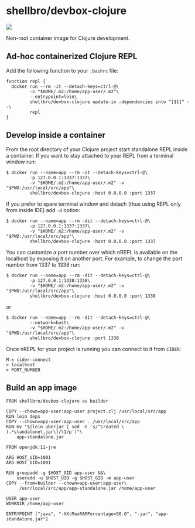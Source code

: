 # shellbro/devbox-clojure

[![](https://img.shields.io/docker/cloud/build/shellbro/devbox-clojure)](https://hub.docker.com/r/shellbro/devbox-clojure/)

Non-root container image for Clojure development.

## Ad-hoc containerized Clojure REPL

Add the following function to your `.bashrc` file:

```
function repl {
  docker run --rm -it --detach-keys=ctrl-@\
         -v "$HOME/.m2:/home/app-user/.m2"\
         --entrypoint=lein\
         shellbro/devbox-clojure update-in :dependencies into "[$1]" --\
         repl
}
```

## Develop inside a container

From the root directory of your Clojure project start standalone REPL inside
a container. If you want to stay attached to your REPL from a terminal window
run:

```
$ docker run --name=app --rm -it --detach-keys=ctrl-@\
         -p 127.0.0.1:1337:1337\
         -v "$HOME/.m2:/home/app-user/.m2" -v "$PWD:/usr/local/src/app"\
         shellbro/devbox-clojure :host 0.0.0.0 :port 1337
```

If you prefer to spare terminal window and detach (thus using REPL only
from inside IDE) add `-d` option:

```
$ docker run --name=app --rm -dit --detach-keys=ctrl-@\
         -p 127.0.0.1:1337:1337\
         -v "$HOME/.m2:/home/app-user/.m2" -v "$PWD:/usr/local/src/app"\
         shellbro/devbox-clojure :host 0.0.0.0 :port 1337
```

You can customize a port number over which nREPL is available on the localhost
by exposing it on another port. For example, to change the port number from 1337
to 1338 run:

```
$ docker run --name=app --rm -dit --detach-keys=ctrl-@\
         -p 127.0.0.1:1338:1338\
         -v "$HOME/.m2:/home/app-user/.m2" -v "$PWD:/usr/local/src/app"\
         shellbro/devbox-clojure :host 0.0.0.0 :port 1338
```

or

```
$ docker run --name=app --rm -dit --detach-keys=ctrl-@\
         --network=host\
         -v "$HOME/.m2:/home/app-user/.m2" -v "$PWD:/usr/local/src/app"\
         shellbro/devbox-clojure :port 1338
```

Once nREPL for your project is running you can connect to it from `CIDER`:

```
M-x cider-connect
> localhost
> PORT_NUMBER
```

## Build an app image

```
FROM shellbro/devbox-clojure as builder

COPY --chown=app-user:app-user project.clj /usr/local/src/app
RUN lein deps
COPY --chown=app-user:app-user . /usr/local/src/app
RUN mv "$(lein uberjar | sed -n 's/^Created \(.*standalone\.jar\)/\1/p')"\
    app-standalone.jar

FROM openjdk:11-jre

ARG HOST_UID=1001
ARG HOST_GID=1001

RUN groupadd -g $HOST_GID app-user &&\
    useradd -u $HOST_UID -g $HOST_GID -m app-user
COPY --from=builder --chown=app-user:app-user\
     /usr/local/src/app/app-standalone.jar /home/app-user

USER app-user
WORKDIR /home/app-user

ENTRYPOINT ["java", "-XX:MaxRAMPercentage=50.0", "-jar", "app-standalone.jar"]
```
